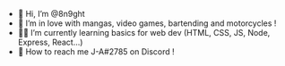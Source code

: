 - 👋 Hi, I’m @8n9ght
- 🥰 I’m in love with mangas, video games, bartending and motorcycles !
- 👨‍💻 I’m currently learning basics for web dev (HTML, CSS, JS, Node, Express, React...)
- 🖖 How to reach me J-A#2785 on Discord !

<!---
8n9ght/8n9ght is a ✨ special ✨ repository because its `README.md` (this file) appears on your GitHub profile.
You can click the Preview link to take a look at your changes.
--->
